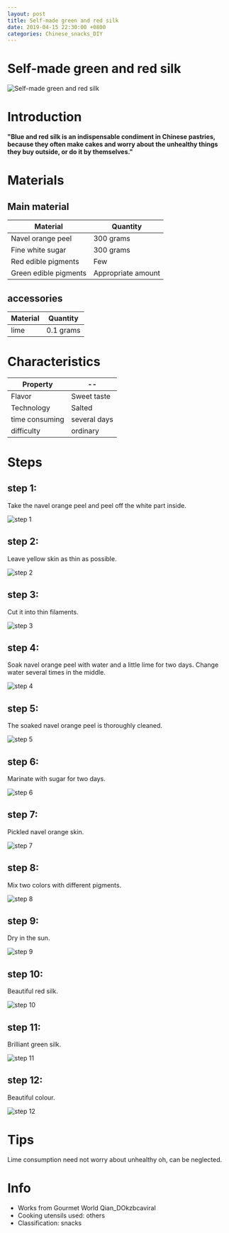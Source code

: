 ```yaml
---
layout: post
title: Self-made green and red silk
date: 2019-04-15 22:30:00 +0800
categories: Chinese_snacks_DIY
---
```


# Self-made green and red silk

![Self-made green and red silk]({{site.baseurl}}/img/451381/451381.jpg)

# Introduction

**"Blue and red silk is an indispensable condiment in Chinese pastries, because they often make cakes and worry about the unhealthy things they buy outside, or do it by themselves."**

# Materials


## Main material

Material|Quantity
--|--
Navel orange peel|300 grams
Fine white sugar|300 grams
Red edible pigments|Few
Green edible pigments|Appropriate amount

## accessories

Material|Quantity
--|--
lime|0.1 grams

# Characteristics

Property|--
--|--
Flavor|Sweet taste
Technology|Salted
time consuming|several days
difficulty|ordinary

# Steps

## step 1:

Take the navel orange peel and peel off the white part inside.

![step 1]({{site.baseurl}}/img/451381/1.jpg)

## step 2:

Leave yellow skin as thin as possible.

![step 2]({{site.baseurl}}/img/451381/2.jpg)

## step 3:

Cut it into thin filaments.

![step 3]({{site.baseurl}}/img/451381/3.jpg)

## step 4:

Soak navel orange peel with water and a little lime for two days. Change water several times in the middle.

![step 4]({{site.baseurl}}/img/451381/4.jpg)

## step 5:

The soaked navel orange peel is thoroughly cleaned.

![step 5]({{site.baseurl}}/img/451381/5.jpg)

## step 6:

Marinate with sugar for two days.

![step 6]({{site.baseurl}}/img/451381/6.jpg)

## step 7:

Pickled navel orange skin.

![step 7]({{site.baseurl}}/img/451381/7.jpg)

## step 8:

Mix two colors with different pigments.

![step 8]({{site.baseurl}}/img/451381/8.jpg)

## step 9:

Dry in the sun.

![step 9]({{site.baseurl}}/img/451381/9.jpg)

## step 10:

Beautiful red silk.

![step 10]({{site.baseurl}}/img/451381/10.jpg)

## step 11:

Brilliant green silk.

![step 11]({{site.baseurl}}/img/451381/11.jpg)

## step 12:

Beautiful colour.

![step 12]({{site.baseurl}}/img/451381/12.jpg)

# Tips

Lime consumption need not worry about unhealthy oh, can be neglected.

# Info

- Works from Gourmet World Qian_DOkzbcaviraI
- Cooking utensils used: others
- Classification: snacks